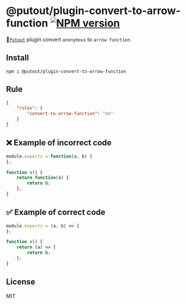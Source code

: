 # @putout/plugin-convert-to-arrow-function [![NPM version][NPMIMGURL]][NPMURL]

[NPMIMGURL]: https://img.shields.io/npm/v/@putout/plugin-convert-to-arrow-function.svg?style=flat&longCache=true
[NPMURL]: https://npmjs.org/package/@putout/plugin-convert-to-arrow-function"npm"

🐊[`Putout`](https://github.com/coderaiser/putout) plugin convert `anonymous` to `arrow function`.

## Install

```
npm i @putout/plugin-convert-to-arrow-function
```

## Rule

```json
{
    "rules": {
        "convert-to-arrow-function": "on"
    }
}
```

## ❌ Example of incorrect code

```js
module.exports = function(a, b) {
};

function x() {
    return function(a) {
        return b;
    };
}
```

## ✅ Example of correct code

```js
module.exports = (a, b) => {
};

function x() {
    return (a) => {
        return b;
    };
}
```

## License

MIT
